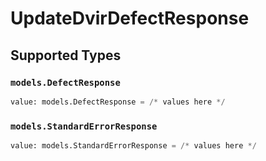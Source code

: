 # UpdateDvirDefectResponse


## Supported Types

### `models.DefectResponse`

```python
value: models.DefectResponse = /* values here */
```

### `models.StandardErrorResponse`

```python
value: models.StandardErrorResponse = /* values here */
```

